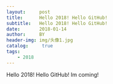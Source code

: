 ```yaml
---
layout:     post
title:      Hello 2018! Hello GitHub!
subtitle:   Hello 2018! Hello GitHub!
date:       2018-01-14
author:     BY
header-img: img/头像1.jpg
catalog: 	 true
tags:
    - 2018
---
```

Hello 2018! 
Hello GitHub! 
Im coming!
